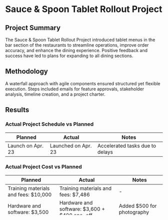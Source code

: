 # Sauce & Spoon Tablet Rollout Project

## Project Summary
The Sauce & Spoon Tablet Rollout Project introduced tablet menus in the bar section of the restaurants to streamline operations, improve order accuracy, and enhance the dining experience. Positive feedback and success have led to plans for expanding to all dining sections.

## Methodology
A waterfall approach with agile components ensured structured yet flexible execution. Steps included emails for feature approvals, stakeholder analysis, timeline creation, and a project charter.

## Results

### Actual Project Schedule vs Planned
| Planned | Actual | Notes |
|---------|--------|-------|
| Launch on Apr. 23 | Launched on Apr. 23 | Accelerated tasks due to delays |

### Actual Project Cost vs Planned
| Planned | Actual | Notes |
|---------|--------|-------|
| Training materials and fees: $10,000 | Training materials and fees: $7,486 | - |
| Hardware and software: $3,500 | Hardware and software: $3,600 + $400 one-off | Added $500 for photography |
| Maintenance (IT fees): $5,000 | Maintenance (IT fees): $0 | Included with subscription |
| Website and menu design: $5,000 | Website and menu design: $4,250 | - |
| Other fees: $550 | Other fees: $578 | - |
| | Overall budget nearly matched. | - |

### Planned Scope vs Delivered Scope
| Planned | Delivered |
|---------|-----------|
| Install tablets at two locations | Tablets installed at two locations |
| Launch in Q2 (April 1) | Added menus, coupons, branding, and other content |
| Plan for staff training | Integrated with POS, vendor negotiation, staff training, customer satisfaction surveys |

## Lessons Learned
- **Flexibility**: Agile components helped adapt to changes and feedback.
- **Communication**: Regular updates and clear communication managed expectations.
- **Budget Management**: Adjusting for additional costs kept the project on track.

## Next Steps
- **Full Rollout**: Evaluate expansion to all dining sections with a phased approach.
- **Improvement**: Gather feedback to refine the system.
- **Training**: Provide additional staff training for effective use.

## Documents
Includes the main capstone Excel file, with external Word files for emails, closeout report, and impact report.

